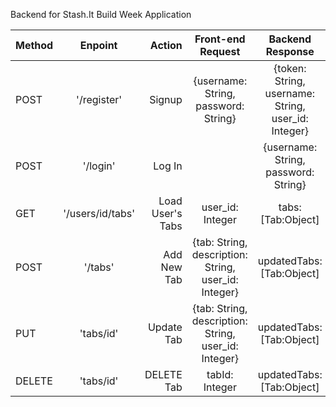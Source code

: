 Backend for Stash.It Build Week Application

| Method       | Enpoint           | Action  | Front-end Request | Backend Response
| ------------- |:-------------:| -----:|:-------------:|:-------------:|
| POST    | '/register'  | Signup | {username: String, password: String} | {token: String, username: String, user_id: Integer}
| POST     | '/login'     |   Log In | | {username: String, password: String} | {token: String, username: String, user_id: Integer}
| GET | '/users/id/tabs'     |  Load User's Tabs | user_id: Integer | tabs: [Tab:Object]
| POST |'/tabs'  | Add New Tab | {tab: String, description: String, user_id: Integer} | updatedTabs: [Tab:Object]
| PUT | 'tabs/id' |  Update Tab | {tab: String, description: String, user_id: Integer} |updatedTabs: [Tab:Object]
| DELETE | 'tabs/id' | DELETE Tab | tabId: Integer | updatedTabs: [Tab:Object]
